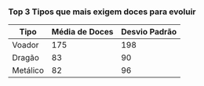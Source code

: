 ### Top 3 Tipos que mais exigem doces para evoluir

Tipo| Média de Doces | Desvio Padrão |
|----|----|----|
Voador | 175 | 198 | 
Dragão | 83 | 90 | 
Metálico | 82 | 96 | 